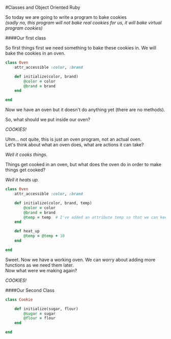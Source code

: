 #Classes and Object Oriented Ruby

So today we are going to write a program to bake cookies  
*(sadly no, this program will not bake real cookies for us, it will bake virtual program cookies)*  

####Our first class

So first things first we need something to bake these cookies in. We will bake the cookies in an oven.  

```ruby
class Oven
	attr_accessible :color, :brand

	def initialize(color, brand)
		@color = color
		@brand = brand
	end

end
```

Now we have an oven but it doesn't do anything yet (there are no methods).  

So, what should we put inside our oven?  

*COOKIES!*  

Uhm... not quite, this is just an oven program, not an actual oven.  
Let's think about what an oven does, what are actions it can take?  

*Well it cooks things.*  

Things get cooked in an oven, but what does the oven do in order to make things get cooked?  

*Well it heats up.*  

```ruby
class Oven
	attr_accessible :color, :brand

	def initialize(color, brand, temp)
		@color = color
		@brand = brand
		@temp = temp  # I've added an attribute temp so that we can keep track of the over heating up.
	end

	def heat_up
		@temp = @temp + 10
	end

end
```

Sweet. Now we have a working oven. We can worry about adding more functions as we need them later.  
Now what were we making again?  

*COOKIES!*

####Our Second Class

```ruby
class Cookie

	def initialize(sugar, flour)
		@sugar = sugar
		@flour = flour
	end

end
```

